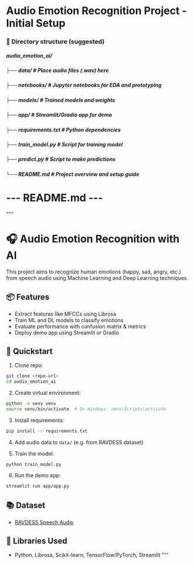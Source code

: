 # Audio Emotion Recognition Project - Initial Setup

### 📁 Directory structure (suggested)
##### audio_emotion_ai/
##### ├── data/               # Place audio files (.wav) here
##### ├── notebooks/          # Jupyter notebooks for EDA and prototyping
##### ├── models/             # Trained models and weights
##### ├── app/                # Streamlit/Gradio app for demo
##### ├── requirements.txt    # Python dependencies
##### ├── train_model.py      # Script for training model
##### ├── predict.py          # Script to make predictions
##### └── README.md           # Project overview and setup guide

# --- README.md ---

"""
# 🎧 Audio Emotion Recognition with AI

This project aims to recognize human emotions (happy, sad, angry, etc.) from speech audio using Machine Learning and Deep Learning techniques.

## 📦 Features
- Extract features like MFCCs using Librosa
- Train ML and DL models to classify emotions
- Evaluate performance with confusion matrix & metrics
- Deploy demo app using Streamlit or Gradio

## 🚀 Quickstart

1. Clone repo:
```bash
git clone <repo-url>
cd audio_emotion_ai
```

2. Create virtual environment:
```bash
python -m venv venv
source venv/bin/activate  # On Windows: venv\Scripts\activate
```

3. Install requirements:
```bash
pip install -r requirements.txt
```

4. Add audio data to `data/` (e.g. from RAVDESS dataset)

5. Train the model:
```bash
python train_model.py
```

6. Run the demo app:
```bash
streamlit run app/app.py
```

## 📚 Dataset
- [RAVDESS Speech Audio](https://www.kaggle.com/datasets/uwrfkaggler/ravdess-emotional-speech-audio)

## 📘 Libraries Used
- Python, Librosa, Scikit-learn, TensorFlow/PyTorch, Streamlit
"""
